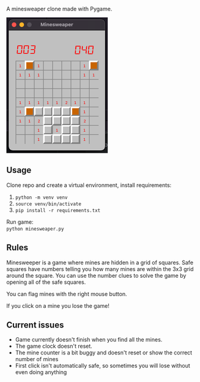 A minesweaper clone made with Pygame.

![Minesweaper](./minesweaper%20screenshot.png)

## Usage
Clone repo and create a virtual environment, install requirements:
1. `python -m venv venv`
2. `source venv/bin/activate`
3. `pip install -r requirements.txt`

Run game:  
`python minesweaper.py`

## Rules
Minesweeper is a game where mines are hidden in a grid of squares. Safe squares have numbers telling you how many mines are within the 3x3 grid around the square. You can use the number clues to solve the game by opening all of the safe squares. 

You can flag mines with the right mouse button.

If you click on a mine you lose the game!


## Current issues
- Game currently doesn't finish when you find all the mines.
- The game clock doesn't reset.
- The mine counter is a bit buggy and doesn't reset or show the correct number of mines
- First click isn't automatically safe, so sometimes you will lose without even doing anything
